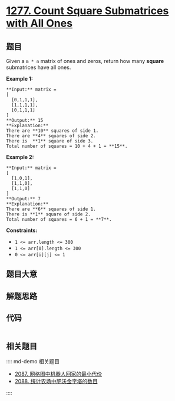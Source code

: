 # [1277. Count Square Submatrices with All Ones](https://leetcode.com/problems/count-square-submatrices-with-all-ones)

## 题目

Given a `m * n` matrix of ones and zeros, return how many **square**
submatrices have all ones.



**Example 1:**

    
    
    **Input:** matrix =
    [
      [0,1,1,1],
      [1,1,1,1],
      [0,1,1,1]
    ]
    **Output:** 15
    **Explanation:** 
    There are **10** squares of side 1.
    There are **4** squares of side 2.
    There is  **1** square of side 3.
    Total number of squares = 10 + 4 + 1 = **15**.
    

**Example 2:**

    
    
    **Input:** matrix = 
    [
      [1,0,1],
      [1,1,0],
      [1,1,0]
    ]
    **Output:** 7
    **Explanation:** 
    There are **6** squares of side 1.  
    There is **1** square of side 2. 
    Total number of squares = 6 + 1 = **7**.
    



**Constraints:**

  * `1 <= arr.length <= 300`
  * `1 <= arr[0].length <= 300`
  * `0 <= arr[i][j] <= 1`


## 题目大意

## 解题思路

## 代码

```javascript

```

## 相关题目

:::: md-demo 相关题目
- [2087. 网格图中机器人回家的最小代价](https://leetcode.com/problems/minimum-cost-homecoming-of-a-robot-in-a-grid)
- [2088. 统计农场中肥沃金字塔的数目](https://leetcode.com/problems/count-fertile-pyramids-in-a-land)

::::
